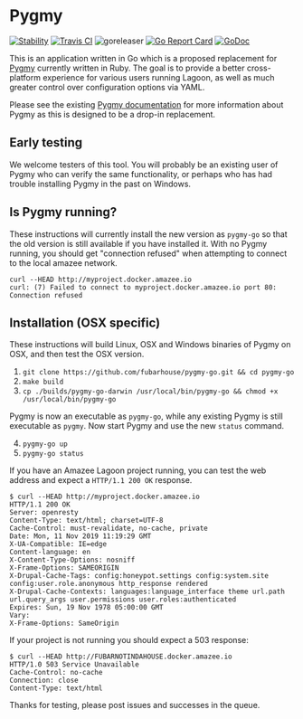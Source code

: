 # Pygmy

[![Stability](https://img.shields.io/badge/stability-stable-green.svg)]()
[![Travis CI](https://travis-ci.com/fubarhouse/pygmy-go.svg?branch=master)](https://travis-ci.com/fubarhouse/pygmy-go)
![goreleaser](https://github.com/fubarhouse/pygmy-go/workflows/goreleaser/badge.svg)
[![Go Report Card](https://goreportcard.com/badge/github.com/fubarhouse/pygmy-go)](https://goreportcard.com/report/github.com/fubarhouse/pygmy-go)
[![GoDoc](https://godoc.org/github.com/fubarhouse/pygmy-go?status.svg)](https://godoc.org/github.com/fubarhouse/pygmy-go)

This is an application written in Go which is a proposed replacement for [Pygmy](https://pygmy.readthedocs.io/en/master/)
currently written in Ruby. The goal is to provide a better cross-platform experience
for various users running Lagoon, as well as much greater control over configuration
options via YAML.

Please see the existing [Pygmy documentation](https://pygmy.readthedocs.io) for more information
about Pygmy as this is designed to be a drop-in replacement.

## Early testing

We welcome testers of this tool. You will probably be an existing user of Pygmy who
can verify the same functionality, or perhaps who has had trouble installing Pygmy in the
past on Windows.

## Is Pygmy running?

These instructions will currently install the new version as `pygmy-go` so that the
old version is still available if you have installed it. With no Pygmy running,
you should get "connection refused" when attempting to connect to the local amazee network.

```
curl --HEAD http://myproject.docker.amazee.io
curl: (7) Failed to connect to myproject.docker.amazee.io port 80: Connection refused
```

## Installation (OSX specific)

These instructions will build Linux, OSX and Windows binaries of Pygmy on OSX,
and then test the OSX version.

1. `git clone https://github.com/fubarhouse/pygmy-go.git && cd pygmy-go`
2. `make build`
3. `cp ./builds/pygmy-go-darwin /usr/local/bin/pygmy-go && chmod +x /usr/local/bin/pygmy-go`

Pygmy is now an executable as `pygmy-go`, while any existing Pygmy is still executable
as `pygmy`. Now start Pygmy and use the new `status` command.

4. `pygmy-go up`
5. `pygmy-go status`

If you have an Amazee Lagoon project running, you can test the web address and
expect a `HTTP/1.1 200 OK` response.

```
$ curl --HEAD http://myproject.docker.amazee.io
HTTP/1.1 200 OK
Server: openresty
Content-Type: text/html; charset=UTF-8
Cache-Control: must-revalidate, no-cache, private
Date: Mon, 11 Nov 2019 11:19:29 GMT
X-UA-Compatible: IE=edge
Content-language: en
X-Content-Type-Options: nosniff
X-Frame-Options: SAMEORIGIN
X-Drupal-Cache-Tags: config:honeypot.settings config:system.site config:user.role.anonymous http_response rendered
X-Drupal-Cache-Contexts: languages:language_interface theme url.path url.query_args user.permissions user.roles:authenticated
Expires: Sun, 19 Nov 1978 05:00:00 GMT
Vary:
X-Frame-Options: SameOrigin
```

If your project is not running you should expect a 503 response:

```
$ curl --HEAD http://FUBARNOTINDAHOUSE.docker.amazee.io
HTTP/1.0 503 Service Unavailable
Cache-Control: no-cache
Connection: close
Content-Type: text/html
```

Thanks for testing, please post issues and successes in the queue.
 